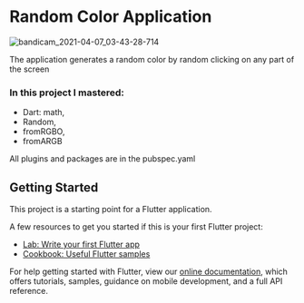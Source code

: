 # Random Color Application

![bandicam_2021-04-07_03-43-28-714](https://user-images.githubusercontent.com/67923348/113870076-bd8be680-97b1-11eb-8ba2-dfe4a7db318e.gif)

The application generates a random color by random clicking on any part of the screen

### In this project I mastered:
- Dart: math,
- Random,
- fromRGBO,
- fromARGB
 
 All plugins and packages are in the pubspec.yaml


## Getting Started

This project is a starting point for a Flutter application.

A few resources to get you started if this is your first Flutter project:

- [Lab: Write your first Flutter app](https://flutter.dev/docs/get-started/codelab)
- [Cookbook: Useful Flutter samples](https://flutter.dev/docs/cookbook)

For help getting started with Flutter, view our
[online documentation](https://flutter.dev/docs), which offers tutorials,
samples, guidance on mobile development, and a full API reference.


